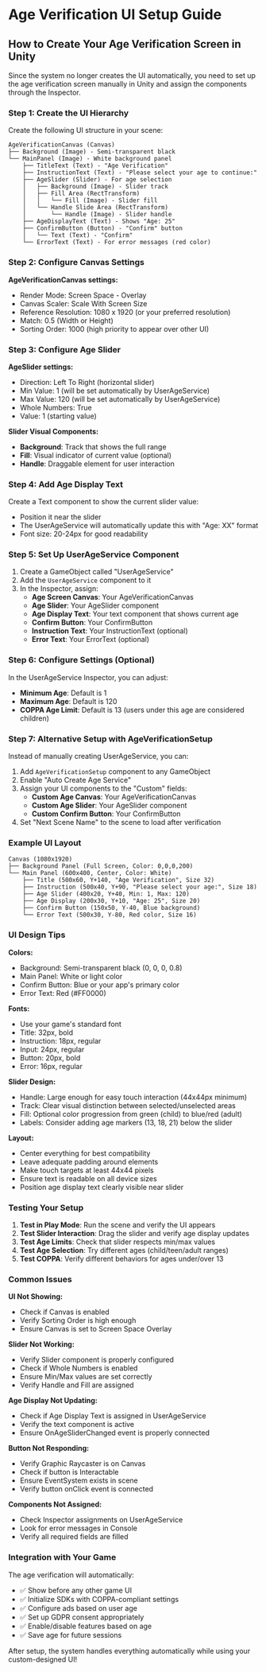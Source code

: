 # Age Verification UI Setup Guide

## How to Create Your Age Verification Screen in Unity

Since the system no longer creates the UI automatically, you need to set up the age verification screen manually in Unity and assign the components through the Inspector.

### Step 1: Create the UI Hierarchy

Create the following UI structure in your scene:

```
AgeVerificationCanvas (Canvas)
├── Background (Image) - Semi-transparent black
└── MainPanel (Image) - White background panel
    ├── TitleText (Text) - "Age Verification"
    ├── InstructionText (Text) - "Please select your age to continue:"
    ├── AgeSlider (Slider) - For age selection
    │   ├── Background (Image) - Slider track
    │   ├── Fill Area (RectTransform)
    │   │   └── Fill (Image) - Slider fill
    │   └── Handle Slide Area (RectTransform)
    │       └── Handle (Image) - Slider handle
    ├── AgeDisplayText (Text) - Shows "Age: 25"
    ├── ConfirmButton (Button) - "Confirm" button
    │   └── Text (Text) - "Confirm"
    └── ErrorText (Text) - For error messages (red color)
```

### Step 2: Configure Canvas Settings

**AgeVerificationCanvas settings:**
- Render Mode: Screen Space - Overlay
- Canvas Scaler: Scale With Screen Size
- Reference Resolution: 1080 x 1920 (or your preferred resolution)
- Match: 0.5 (Width or Height)
- Sorting Order: 1000 (high priority to appear over other UI)

### Step 3: Configure Age Slider

**AgeSlider settings:**
- Direction: Left To Right (horizontal slider)
- Min Value: 1 (will be set automatically by UserAgeService)
- Max Value: 120 (will be set automatically by UserAgeService)
- Whole Numbers: True
- Value: 1 (starting value)

**Slider Visual Components:**
- **Background**: Track that shows the full range
- **Fill**: Visual indicator of current value (optional)
- **Handle**: Draggable element for user interaction

### Step 4: Add Age Display Text

Create a Text component to show the current slider value:
- Position it near the slider
- The UserAgeService will automatically update this with "Age: XX" format
- Font size: 20-24px for good readability

### Step 5: Set Up UserAgeService Component

1. Create a GameObject called "UserAgeService"
2. Add the `UserAgeService` component to it
3. In the Inspector, assign:
   - **Age Screen Canvas**: Your AgeVerificationCanvas
   - **Age Slider**: Your AgeSlider component
   - **Age Display Text**: Your text component that shows current age
   - **Confirm Button**: Your ConfirmButton
   - **Instruction Text**: Your InstructionText (optional)
   - **Error Text**: Your ErrorText (optional)

### Step 6: Configure Settings (Optional)

In the UserAgeService Inspector, you can adjust:
- **Minimum Age**: Default is 1
- **Maximum Age**: Default is 120
- **COPPA Age Limit**: Default is 13 (users under this age are considered children)

### Step 7: Alternative Setup with AgeVerificationSetup

Instead of manually creating UserAgeService, you can:

1. Add `AgeVerificationSetup` component to any GameObject
2. Enable "Auto Create Age Service"
3. Assign your UI components to the "Custom" fields:
   - **Custom Age Canvas**: Your AgeVerificationCanvas
   - **Custom Age Slider**: Your AgeSlider component
   - **Custom Confirm Button**: Your ConfirmButton
4. Set "Next Scene Name" to the scene to load after verification

### Example UI Layout

```
Canvas (1080x1920)
├── Background Panel (Full Screen, Color: 0,0,0,200)
└── Main Panel (600x400, Center, Color: White)
    ├── Title (500x60, Y+140, "Age Verification", Size 32)
    ├── Instruction (500x40, Y+90, "Please select your age:", Size 18)
    ├── Age Slider (400x20, Y+40, Min: 1, Max: 120)
    ├── Age Display (200x30, Y+10, "Age: 25", Size 20)
    ├── Confirm Button (150x50, Y-40, Blue background)
    └── Error Text (500x30, Y-80, Red color, Size 16)
```

### UI Design Tips

**Colors:**
- Background: Semi-transparent black (0, 0, 0, 0.8)
- Main Panel: White or light color
- Confirm Button: Blue or your app's primary color
- Error Text: Red (#FF0000)

**Fonts:**
- Use your game's standard font
- Title: 32px, bold
- Instruction: 18px, regular
- Input: 24px, regular
- Button: 20px, bold
- Error: 16px, regular

**Slider Design:**
- Handle: Large enough for easy touch interaction (44x44px minimum)
- Track: Clear visual distinction between selected/unselected areas
- Fill: Optional color progression from green (child) to blue/red (adult)
- Labels: Consider adding age markers (13, 18, 21) below the slider

**Layout:**
- Center everything for best compatibility
- Leave adequate padding around elements
- Make touch targets at least 44x44 pixels
- Ensure text is readable on all device sizes
- Position age display text clearly visible near slider

### Testing Your Setup

1. **Test in Play Mode**: Run the scene and verify the UI appears
2. **Test Slider Interaction**: Drag the slider and verify age display updates
3. **Test Age Limits**: Check that slider respects min/max values
4. **Test Age Selection**: Try different ages (child/teen/adult ranges)
5. **Test COPPA**: Verify different behaviors for ages under/over 13

### Common Issues

**UI Not Showing:**
- Check if Canvas is enabled
- Verify Sorting Order is high enough
- Ensure Canvas is set to Screen Space Overlay

**Slider Not Working:**
- Verify Slider component is properly configured
- Check if Whole Numbers is enabled
- Ensure Min/Max values are set correctly
- Verify Handle and Fill are assigned

**Age Display Not Updating:**
- Check if Age Display Text is assigned in UserAgeService
- Verify the text component is active
- Ensure OnAgeSliderChanged event is properly connected

**Button Not Responding:**
- Verify Graphic Raycaster is on Canvas
- Check if button is Interactable
- Ensure EventSystem exists in scene
- Verify button onClick event is connected

**Components Not Assigned:**
- Check Inspector assignments on UserAgeService
- Look for error messages in Console
- Verify all required fields are filled

### Integration with Your Game

The age verification will automatically:
- ✅ Show before any other game UI
- ✅ Initialize SDKs with COPPA-compliant settings
- ✅ Configure ads based on user age
- ✅ Set up GDPR consent appropriately
- ✅ Enable/disable features based on age
- ✅ Save age for future sessions

After setup, the system handles everything automatically while using your custom-designed UI!
